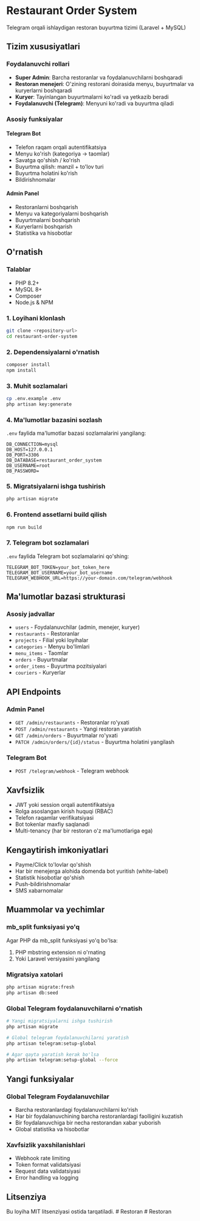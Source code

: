 # Restaurant Order System

Telegram orqali ishlaydigan restoran buyurtma tizimi (Laravel + MySQL)

## Tizim xususiyatlari

### Foydalanuvchi rollari
- **Super Admin**: Barcha restoranlar va foydalanuvchilarni boshqaradi
- **Restoran menejeri**: O'zining restorani doirasida menyu, buyurtmalar va kuryerlarni boshqaradi
- **Kuryer**: Tayinlangan buyurtmalarni ko'radi va yetkazib beradi
- **Foydalanuvchi (Telegram)**: Menyuni ko'radi va buyurtma qiladi

### Asosiy funksiyalar

#### Telegram Bot
- Telefon raqam orqali autentifikatsiya
- Menyu ko'rish (kategoriya -> taomlar)
- Savatga qo'shish / ko'rish
- Buyurtma qilish: manzil + to'lov turi
- Buyurtma holatini ko'rish
- Bildirishnomalar

#### Admin Panel
- Restoranlarni boshqarish
- Menyu va kategoriyalarni boshqarish
- Buyurtmalarni boshqarish
- Kuryerlarni boshqarish
- Statistika va hisobotlar

## O'rnatish

### Talablar
- PHP 8.2+
- MySQL 8+
- Composer
- Node.js & NPM

### 1. Loyihani klonlash
```bash
git clone <repository-url>
cd restaurant-order-system
```

### 2. Dependensiyalarni o'rnatish
```bash
composer install
npm install
```

### 3. Muhit sozlamalari
```bash
cp .env.example .env
php artisan key:generate
```

### 4. Ma'lumotlar bazasini sozlash
`.env` faylida ma'lumotlar bazasi sozlamalarini yangilang:
```env
DB_CONNECTION=mysql
DB_HOST=127.0.0.1
DB_PORT=3306
DB_DATABASE=restaurant_order_system
DB_USERNAME=root
DB_PASSWORD=
```

### 5. Migratsiyalarni ishga tushirish
```bash
php artisan migrate
```

### 6. Frontend assetlarni build qilish
```bash
npm run build
```

### 7. Telegram bot sozlamalari
`.env` faylida Telegram bot sozlamalarini qo'shing:
```env
TELEGRAM_BOT_TOKEN=your_bot_token_here
TELEGRAM_BOT_USERNAME=your_bot_username
TELEGRAM_WEBHOOK_URL=https://your-domain.com/telegram/webhook
```

## Ma'lumotlar bazasi strukturasi

### Asosiy jadvallar
- `users` - Foydalanuvchilar (admin, menejer, kuryer)
- `restaurants` - Restoranlar
- `projects` - Filial yoki loyihalar
- `categories` - Menyu bo'limlari
- `menu_items` - Taomlar
- `orders` - Buyurtmalar
- `order_items` - Buyurtma pozitsiyalari
- `couriers` - Kuryerlar

## API Endpoints

### Admin Panel
- `GET /admin/restaurants` - Restoranlar ro'yxati
- `POST /admin/restaurants` - Yangi restoran yaratish
- `GET /admin/orders` - Buyurtmalar ro'yxati
- `PATCH /admin/orders/{id}/status` - Buyurtma holatini yangilash

### Telegram Bot
- `POST /telegram/webhook` - Telegram webhook

## Xavfsizlik

- JWT yoki session orqali autentifikatsiya
- Rolga asoslangan kirish huquqi (RBAC)
- Telefon raqamlar verifikatsiyasi
- Bot tokenlar maxfiy saqlanadi
- Multi-tenancy (har bir restoran o'z ma'lumotlariga ega)

## Kengaytirish imkoniyatlari

- Payme/Click to'lovlar qo'shish
- Har bir menejerga alohida domenda bot yuritish (white-label)
- Statistik hisobotlar qo'shish
- Push-bildirishnomalar
- SMS xabarnomalar

## Muammolar va yechimlar

### mb_split funksiyasi yo'q
Agar PHP da mb_split funksiyasi yo'q bo'lsa:
1. PHP mbstring extension ni o'rnating
2. Yoki Laravel versiyasini yangilang

### Migratsiya xatolari
```bash
php artisan migrate:fresh
php artisan db:seed
```

### Global Telegram foydalanuvchilarni o'rnatish
```bash
# Yangi migratsiyalarni ishga tushirish
php artisan migrate

# Global telegram foydalanuvchilarni yaratish
php artisan telegram:setup-global

# Agar qayta yaratish kerak bo'lsa
php artisan telegram:setup-global --force
```

## Yangi funksiyalar

### Global Telegram Foydalanuvchilar
- Barcha restoranlardagi foydalanuvchilarni ko'rish
- Har bir foydalanuvchining barcha restoranlardagi faolligini kuzatish
- Bir foydalanuvchiga bir necha restorandan xabar yuborish
- Global statistika va hisobotlar

### Xavfsizlik yaxshilanishlari
- Webhook rate limiting
- Token format validatsiyasi
- Request data validatsiyasi
- Error handling va logging

## Litsenziya

Bu loyiha MIT litsenziyasi ostida tarqatiladi.
#   R e s t o r a n 
 
 #   R e s t o r a n 
 
 